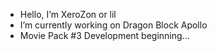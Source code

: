 - Hello, I’m XeroZon or lil
- I’m currently working on Dragon Block Apollo
- Movie Pack #3 Development beginning...

<!---
XeroZon/XeroZon is a ✨ special ✨ repository because its `README.md` (this file) appears on your GitHub profile.
You can click the Preview link to take a look at your changes.
--->
